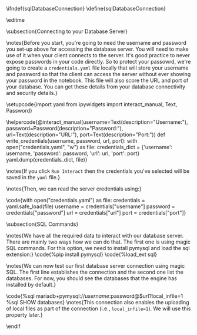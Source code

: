 \ifndef{sqlDatabaseConnection}
\define{sqlDatabaseConnection}

\editme

\subsection{Connecting to your Database Server}

\notes{Before you start, you're going to need the username and password you set-up above for accessing the database server. You will need to make use of it when your client connects to the server. It's good practice to never expose passwords in your code directly. So to protect your passowrd, we're going to create a `credentials.yaml` file locally that will store your username and password so that the client can access the server without ever showing your password in the notebook. This file will also score the URL and port of your database. You can get these details from your database connectivity and security details.}

\setupcode{import yaml
from ipywidgets import interact_manual, Text, Password}

\helpercode{@interact_manual(username=Text(description="Username:"),
                password=Password(description="Password:"),
                url=Text(description="URL:"),
                port=Text(description="Port:"))
def write_credentials(username, password, url, port):
    with open("credentials.yaml", "w") as file:
        credentials_dict = {'username': username,
                           'password': password,
                           'url': url,
                           'port': port}
        yaml.dump(credentials_dict, file)}

\notes{If you click `Run Interact` then the credentials you've selected will be saved in the `yaml` file.}

\notes{Then, we can read the server credentials using:}

\code{with open("credentials.yaml") as file:
  credentials = yaml.safe_load(file)
username = credentials["username"]
password = credentials["password"]
url = credentials["url"]
port = credentials["port"]}

\subsection{SQL Commands}

\notes{We have all the required data to interact with our database server. There are mainly two ways how we can do that. The first one is using magic SQL commands. For this option, we need to install pymysql and load the sql extension:}
\code{%pip install pymysql}
\code{%load_ext sql}

\notes{We can now test our first database server connection using magic SQL. The first line establishes the connection and the second one list the databases. For now, you should see the databases that the engine has installed by default.}

\code{%sql mariadb+pymysql://$username:$password@$url?local_infile=1
%sql SHOW databases}
\notes{This connection also enables the uploading of local files as part of the connection (i.e., `local_infile=1`). We will use this property later.}

\endif
